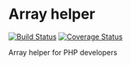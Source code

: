 Array helper
=========

[![Build Status](https://travis-ci.org/misantron/php-utils.svg?branch=master)](https://travis-ci.org/misantron/php-utils)
[![Coverage Status](https://coveralls.io/repos/misantron/php-utils/badge.png?branch=master)](https://coveralls.io/r/misantron/php-utils?branch=master)

Array helper for PHP developers
